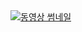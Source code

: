 <a href="https://www.youtube.com/embed/2ZGiNXSUUps" target="_blank">
  <img src="https://img.youtube.com/vi/2ZGiNXSUUps/0.jpg" alt="동영상 썸네일">
</a>
